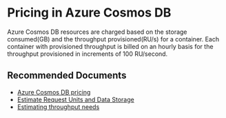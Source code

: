 <properties
	pageTitle="Billing and Pricing"
	description="Billing and Pricing"
	service="microsoft.documentdb"
	resource="databaseAccounts"
	authors="rnagpal"
	ms.author="rnagpal"
	displayOrder="120"
	selfHelpType="resource"
	supportTopicIds="32597496, 32597552, 32597539"
	resourceTags=""
	productPesIds="15585"
	cloudEnvironments="public"
	articleId="e2418fdb-2274-4ee9-93d0-4ebf643a87f6"
/>

# Pricing in Azure Cosmos DB

Azure Cosmos DB resources are charged based on the storage consumed(GB) and the throughput provisioned(RU/s) for a container. Each container with provisioned throughput is billed on an hourly basis for the throughput provisioned in increments of 100 RU/second.

## **Recommended Documents**

* [Azure Cosmos DB pricing](https://azure.microsoft.com/pricing/details/cosmos-db/)
* [Estimate Request Units and Data Storage](https://www.documentdb.com/capacityplanner)
* [Estimating throughput needs](https://docs.microsoft.com/azure/cosmos-db/request-units#estimating-throughput-needs)
